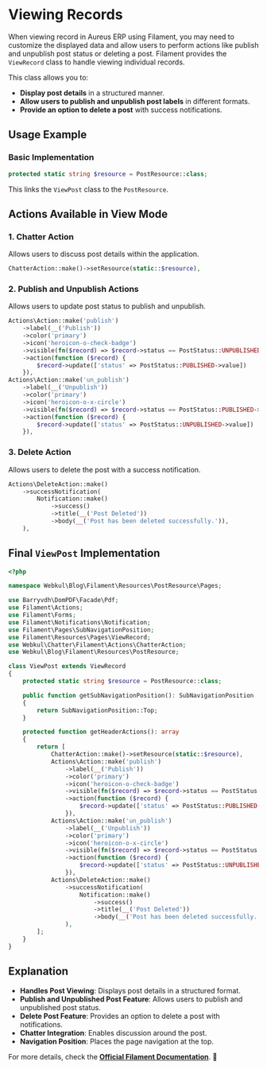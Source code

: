 # **Viewing Records**

When viewing record in Aureus ERP using Filament, you may need to customize the displayed data and allow users to perform actions like publish and unpublish post status or deleting a post. Filament provides the `ViewRecord` class to handle viewing individual records.

This class allows you to:

- **Display post details** in a structured manner.
- **Allow users to publish and unpublish post labels** in different formats.
- **Provide an option to delete a post** with success notifications.

## **Usage Example**

### **Basic Implementation**

```php
protected static string $resource = PostResource::class;
```

This links the `ViewPost` class to the `PostResource`.

## **Actions Available in View Mode**

### **1. Chatter Action**

Allows users to discuss post details within the application.

```php
ChatterAction::make()->setResource(static::$resource),
```

### **2. Publish and Unpublish Actions**

Allows users to update post status to publish and unpublish.

```php
Actions\Action::make('publish')
    ->label(__('Publish'))
    ->color('primary')
    ->icon('heroicon-o-check-badge')
    ->visible(fn($record) => $record->status == PostStatus::UNPUBLISHED->value)
    ->action(function ($record) {
        $record->update(['status' => PostStatus::PUBLISHED->value])
    }),
Actions\Action::make('un_publish')
    ->label(__('Unpublish'))
    ->color('primary')
    ->icon('heroicon-o-x-circle')
    ->visible(fn($record) => $record->status == PostStatus::PUBLISHED->value)
    ->action(function ($record) {
        $record->update(['status' => PostStatus::UNPUBLISHED->value])
    }),
```

### **3. Delete Action**

Allows users to delete the post with a success notification.

```php
Actions\DeleteAction::make()
    ->successNotification(
        Notification::make()
            ->success()
            ->title(__('Post Deleted'))
            ->body(__('Post has been deleted successfully.')),
    ),
```

## **Final `ViewPost` Implementation**

```php
<?php

namespace Webkul\Blog\Filament\Resources\PostResource\Pages;

use Barryvdh\DomPDF\Facade\Pdf;
use Filament\Actions;
use Filament\Forms;
use Filament\Notifications\Notification;
use Filament\Pages\SubNavigationPosition;
use Filament\Resources\Pages\ViewRecord;
use Webkul\Chatter\Filament\Actions\ChatterAction;
use Webkul\Blog\Filament\Resources\PostResource;

class ViewPost extends ViewRecord
{
    protected static string $resource = PostResource::class;

    public function getSubNavigationPosition(): SubNavigationPosition
    {
        return SubNavigationPosition::Top;
    }

    protected function getHeaderActions(): array
    {
        return [
            ChatterAction::make()->setResource(static::$resource),
            Actions\Action::make('publish')
                ->label(__('Publish'))
                ->color('primary')
                ->icon('heroicon-o-check-badge')
                ->visible(fn($record) => $record->status == PostStatus::UNPUBLISHED->value)
                ->action(function ($record) {
                    $record->update(['status' => PostStatus::PUBLISHED->value])
                }),
            Actions\Action::make('un_publish')
                ->label(__('Unpublish'))
                ->color('primary')
                ->icon('heroicon-o-x-circle')
                ->visible(fn($record) => $record->status == PostStatus::PUBLISHED->value)
                ->action(function ($record) {
                    $record->update(['status' => PostStatus::UNPUBLISHED->value])
                }),
            Actions\DeleteAction::make()
                ->successNotification(
                    Notification::make()
                        ->success()
                        ->title(__('Post Deleted'))
                        ->body(__('Post has been deleted successfully.')),
                ),
        ];
    }
}
```

## **Explanation**

- **Handles Post Viewing**: Displays post details in a structured format.
- **Publish and Unpublished Post Feature**: Allows users to publish and unpublished post status.
- **Delete Post Feature**: Provides an option to delete a post with notifications.
- **Chatter Integration**: Enables discussion around the post.
- **Navigation Position**: Places the page navigation at the top.

For more details, check the **<a href="https://filamentphp.com/docs/3.x/panels/resources/viewing-records" rel="nofollow external noopener noreferrer" target="_blank">Official Filament Documentation</a>**. 🚀
